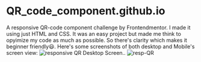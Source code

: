 # QR_code_component.github.io
A responsive QR-code component challenge by Frontendmentor.
I made it using just HTML and CSS. It was an easy project but made me think to opyimize my code as much as possible. So there's clarity which makes it beginner friendly😃.
Here's some screenshots of both desktop and Mobile's screen view:
![responsive QR ](https://github.com/jayaji/QR_code_component.github.io/assets/32551659/b8bb6836-c5b5-4ecb-92d8-24adbc813355)
Desktop Screen..
![resp-QR](https://github.com/jayaji/QR_code_component.github.io/assets/32551659/c5b3dc9e-2dcf-45df-b107-75c29d8061b2)

